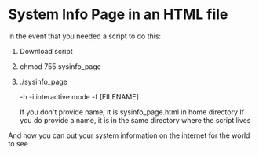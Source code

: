 # System Info Page in an HTML file

In the event that you needed a script to do this:

 1) Download script  
 2) chmod 755 sysinfo_page
 3) ./sysinfo_page

    -h 
    -i interactive mode
    -f [FILENAME]
    
    If you don't provide name, it is sysinfo_page.html in home directory
    If you do provide a name, it is in the same directory where the script lives
    
And now you can put your system information on the internet for the world to see
    
